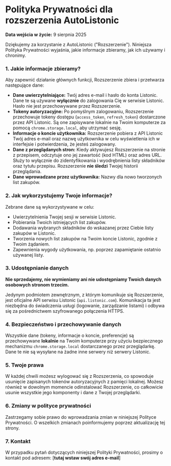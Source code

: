 # Polityka Prywatności dla rozszerzenia AutoListonic

**Data wejścia w życie:** 9 sierpnia 2025

Dziękujemy za korzystanie z AutoListonic ("Rozszerzenie"). Niniejsza Polityka Prywatności wyjaśnia, jakie informacje zbieramy, jak ich używamy i chronimy.

### 1. Jakie informacje zbieramy?

Aby zapewnić działanie głównych funkcji, Rozszerzenie zbiera i przetwarza następujące dane:

* **Dane uwierzytelniające:** Twój adres e-mail i hasło do konta Listonic. Dane te są używane **wyłącznie** do zalogowania Cię w serwisie Listonic. Hasło nie jest przechowywane przez Rozszerzenie.
* **Tokeny autoryzacyjne:** Po pomyślnym zalogowaniu, Rozszerzenie przechowuje tokeny dostępu (`access_token`, `refresh_token`) dostarczone przez API Listonic. Są one zapisywane lokalnie na Twoim komputerze za pomocą `chrome.storage.local`, aby utrzymać sesję.
* **Informacje o koncie użytkownika:** Rozszerzenie pobiera z API Listonic Twój adres e-mail oraz nazwę użytkownika w celu wyświetlenia ich w interfejsie i potwierdzenia, że jesteś zalogowany.
* **Dane z przeglądanych stron:** Kiedy aktywujesz Rozszerzenie na stronie z przepisem, odczytuje ono jej zawartość (kod HTML) oraz adres URL. Służy to wyłącznie do zidentyfikowania i wyodrębnienia listy składników oraz tytułu przepisu. Rozszerzenie **nie śledzi** Twojej historii przeglądania.
* **Dane wprowadzane przez użytkownika:** Nazwy dla nowo tworzonych list zakupów.

### 2. Jak wykorzystujemy Twoje informacje?

Zebrane dane są wykorzystywane w celu:

* Uwierzytelnienia Twojej sesji w serwisie Listonic.
* Pobierania Twoich istniejących list zakupów.
* Dodawania wybranych składników do wskazanej przez Ciebie listy zakupów w Listonic.
* Tworzenia nowych list zakupów na Twoim koncie Listonic, zgodnie z Twoim żądaniem.
* Zapewnienia wygody użytkowania, np. poprzez zapamiętanie ostatnio używanej listy.

### 3. Udostępnianie danych

**Nie sprzedajemy, nie wymieniamy ani nie udostępniamy Twoich danych osobowych stronom trzecim.**

Jedynym podmiotem zewnętrznym, z którym komunikuje się Rozszerzenie, jest oficjalne API serwisu Listonic (`api.listonic.com`). Komunikacja ta jest niezbędna do świadczenia usługi (logowanie, zarządzanie listami) i odbywa się za pośrednictwem szyfrowanego połączenia HTTPS.

### 4. Bezpieczeństwo i przechowywanie danych

Wszystkie dane (tokeny, informacje o koncie, preferencje) są przechowywane **lokalnie** na Twoim komputerze przy użyciu bezpiecznego mechanizmu `chrome.storage.local` dostarczanego przez przeglądarkę. Dane te nie są wysyłane na żadne inne serwery niż serwery Listonic.

### 5. Twoje prawa

W każdej chwili możesz wylogować się z Rozszerzenia, co spowoduje usunięcie zapisanych tokenów autoryzacyjnych z pamięci lokalnej. Możesz również w dowolnym momencie odinstalować Rozszerzenie, co całkowicie usunie wszystkie jego komponenty i dane z Twojej przeglądarki.

### 6. Zmiany w polityce prywatności

Zastrzegamy sobie prawo do wprowadzania zmian w niniejszej Polityce Prywatności. O wszelkich zmianach poinformujemy poprzez aktualizację tej strony.

### 7. Kontakt

W przypadku pytań dotyczących niniejszej Polityki Prywatności, prosimy o kontakt pod adresem: [**tutaj wstaw swój adres e-mail**]
